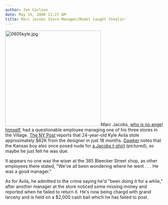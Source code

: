 ```yaml
---
author: Jen Carlson
date: May 15, 2008 11:27 AM
title: Marc Jacobs Store Manager/Model Caught Stealin'
---
```


<p><img alt="0805kyle.jpg" src="https://web.archive.org/web/20110623150130im_/http://gothamist.com/attachments/arts_jen/0805kyle.jpg" width="305" height="305" class="right">Marc Jacobs, <a href="https://web.archive.org/web/20110623150130/http://gothamist.com/2008/02/07/mj.php">who is no angel himself</a>, had a questionable employee managing one of his three stores in the Village. <a href="https://web.archive.org/web/20110623150130/http://www.nypost.com/seven/05152008/news/regionalnews/crime_of_fashion_110909.htm">The NY Post</a> reports that 24-year-old Kyle Avila stole approximately $62K from the designer in just 18 months. <a href="https://web.archive.org/web/20110623150130/http://gawker.com/390753/marc-jacobs-employee-steals-himself-a-raise">Gawker</a> notes that the Kansas boy also once posed nude for <a href="https://web.archive.org/web/20110623150130/http://www.bryanboy.com/bryanboy_le_superstar_fab/2008/01/victoria-beck-1.html#more">a Jacobs t-shirt</a> (pictured), so maybe he just felt he was due. </p>

<p>It appears no one was the wiser at the 385 Bleecker Street shop, as other employees there stated, &quot;We&apos;ve all been wondering where he went . . . He was a good manager.&quot;</p>

<p>As for Avila, he admitted to the crime saying he&apos;d &quot;been doing it for a while,&quot; after another manager at the store noticed some missing money and reported when he failed to return it. He&apos;s now being chargd with grand larceny and is held on a $2,000 cash bail which he has failed to post. </p>
